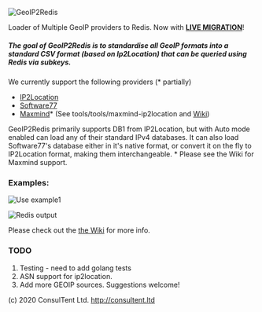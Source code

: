 ![GeoIP2Redis](https://user-images.githubusercontent.com/691270/73528553-0e86a900-4450-11ea-80a8-5d603ddfbfd7.png)


Loader of Multiple GeoIP providers to Redis.  Now with **[LIVE MIGRATION](https://github.com/ConsulTent/geoip2redis/wiki/Live-Migration)**!

##### The goal of GeoIP2Redis is to standardise all GeoIP formats into a standard CSV format (based on Ip2Location) that can be queried using Redis via subkeys.


We currently support the following providers (* partially)

* [IP2Location](https://lite.ip2location.com/database/ip-country)
* [Software77](http://software77.net/geo-ip/)
* [Maxmind](https://www.maxmind.com/en/geoip2-databases)*  (See tools/tools/maxmind-ip2location and [Wiki](https://github.com/ConsulTent/GeoIP2Redis/wiki))

GeoIP2Redis primarily supports DB1 from IP2Location, but with Auto mode enabled can load any of their standard IPv4 databases.
It can also load Software77's database either in it's native format, or convert it on the fly to IP2Location format, making them interchangeable.  *
Please see the Wiki for Maxmind support.


### Examples:

![Use example1](https://user-images.githubusercontent.com/691270/53105684-8b38b400-356c-11e9-8cdd-ac0c76a7b64a.png)

![Redis output](https://user-images.githubusercontent.com/691270/53105706-92f85880-356c-11e9-9c2d-83b6c88f4a76.png)


Please check out the [the Wiki](https://github.com/ConsulTent/GeoIP2Redis/wiki) for more info.

### TODO
1. Testing - need to add golang tests
2. ASN support for ip2location.
3. Add more GEOIP sources.   Suggestions welcome!



(c) 2020 ConsulTent Ltd.  http://consultent.ltd
